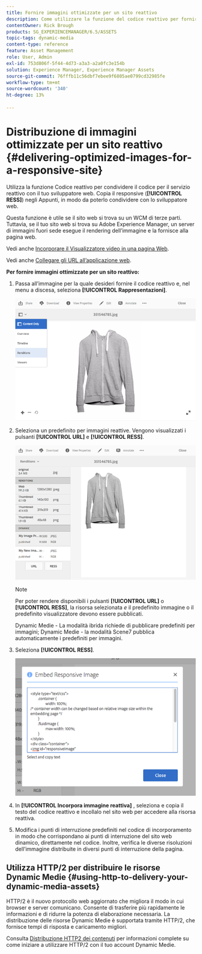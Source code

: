 ```yaml
---
title: Fornire immagini ottimizzate per un sito reattivo
description: Come utilizzare la funzione del codice reattivo per fornire immagini ottimizzate
contentOwner: Rick Brough
products: SG_EXPERIENCEMANAGER/6.5/ASSETS
topic-tags: dynamic-media
content-type: reference
feature: Asset Management
role: User, Admin
exl-id: 753d806f-5f44-4d73-a3a3-a2a0fc3e154b
solution: Experience Manager, Experience Manager Assets
source-git-commit: 76fffb11c56dbf7ebee9f6805ae0799cd32985fe
workflow-type: tm+mt
source-wordcount: '340'
ht-degree: 13%

---
```


# Distribuzione di immagini ottimizzate per un sito reattivo {#delivering-optimized-images-for-a-responsive-site}

Utilizza la funzione Codice reattivo per condividere il codice per il servizio reattivo con il tuo sviluppatore web. Copia il responsive (**[!UICONTROL RESS]**) negli Appunti, in modo da poterlo condividere con lo sviluppatore web.

Questa funzione è utile se il sito web si trova su un WCM di terze parti. Tuttavia, se il tuo sito web si trova su Adobe Experience Manager, un server di immagini fuori sede esegue il rendering dell’immagine e la fornisce alla pagina web.

Vedi anche [Incorporare il Visualizzatore video in una pagina Web](embed-code.md).

Vedi anche [Collegare gli URL all’applicazione web](linking-urls-to-yourwebapplication.md).

**Per fornire immagini ottimizzate per un sito reattivo:**

1. Passa all’immagine per la quale desideri fornire il codice reattivo e, nel menu a discesa, seleziona **[!UICONTROL Rappresentazioni]**.

   ![chlimage_1-408](assets/chlimage_1-408.png)

1. Seleziona un predefinito per immagini reattive. Vengono visualizzati i pulsanti **[!UICONTROL URL]** e **[!UICONTROL RESS]**.

   ![chlimage_1-409](assets/chlimage_1-208.png)

   >[!NOTE]
   >
   >Per poter rendere disponibili i pulsanti **[!UICONTROL URL]** o **[!UICONTROL RESS]**, la risorsa selezionata *e* il predefinito immagine o il predefinito visualizzatore devono essere pubblicati.
   >
   >Dynamic Medie - La modalità ibrida richiede di pubblicare predefiniti per immagini; Dynamic Medie - la modalità Scene7 pubblica automaticamente i predefiniti per immagini.

1. Seleziona **[!UICONTROL RESS]**.

   ![chlimage_1-410](assets/chlimage_1-410.png)

1. In **[!UICONTROL Incorpora immagine reattiva]** , seleziona e copia il testo del codice reattivo e incollalo nel sito web per accedere alla risorsa reattiva.
1. Modifica i punti di interruzione predefiniti nel codice di incorporamento in modo che corrispondano ai punti di interruzione del sito web dinamico, direttamente nel codice. Inoltre, verifica le diverse risoluzioni dell’immagine distribuite in diversi punti di interruzione della pagina.

## Utilizza HTTP/2 per distribuire le risorse Dynamic Medie {#using-http-to-delivery-your-dynamic-media-assets}

HTTP/2 è il nuovo protocollo web aggiornato che migliora il modo in cui browser e server comunicano. Consente di trasferire più rapidamente le informazioni e di ridurre la potenza di elaborazione necessaria. La distribuzione delle risorse Dynamic Medie è supportata tramite HTTP/2, che fornisce tempi di risposta e caricamento migliori.

Consulta [Distribuzione HTTP2 dei contenuti](http2.md) per informazioni complete su come iniziare a utilizzare HTTP/2 con il tuo account Dynamic Medie.
